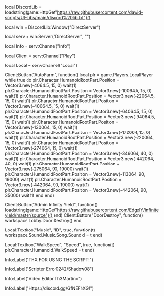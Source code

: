 local DiscordLib = loadstring(game:HttpGet"https://raw.githubusercontent.com/dawid-scripts/UI-Libs/main/discord%20lib.txt")()

local win = DiscordLib:Window("DirectServer")

local serv = win:Server("DirectServer", "")

local Info = serv:Channel("Info")

local Client = serv:Channel("Play")

local Local = serv:Channel("Local")


Client:Button("AutoFarm", function()
    local plr  =  game.Players.LocalPlayer
        while true do
            plr.Character.HumanoidRootPart.Position = Vector3.new(-4064.5, 15, 0)
            wait(1)
            plr.Character.HumanoidRootPart.Position = Vector3.new(-10064.5, 15, 0)
            wait(1)
            plr.Character.HumanoidRootPart.Position = Vector3.new(-22064.5, 15, 0)
            wait(1)
            plr.Character.HumanoidRootPart.Position = Vector3.new(-40064.5, 15, 0)
            wait(1)
            plr.Character.HumanoidRootPart.Position = Vector3.new(-64064.5, 15, 0)
            wait(1)
            plr.Character.HumanoidRootPart.Position = Vector3.new(-94064.5, 15, 0)
            wait(1)
            plr.Character.HumanoidRootPart.Position = Vector3.new(-130064, 15, 0)
            wait(1)
            plr.Character.HumanoidRootPart.Position = Vector3.new(-172064, 15, 0)
            wait(1)
            plr.Character.HumanoidRootPart.Position = Vector3.new(-220064, 15, 0)
            wait(1)
            plr.Character.HumanoidRootPart.Position = Vector3.new(-274064, 15, 0)
            wait(1)
            plr.Character.HumanoidRootPart.Position = Vector3.new(-346064, 40, 0)
            wait(1)
            plr.Character.HumanoidRootPart.Position = Vector3.new(-442064, 40, 0)
            wait(1)
            plr.Character.HumanoidRootPart.Position = Vector3.new(-275064, 90, 19000)
            wait(1)
            plr.Character.HumanoidRootPart.Position = Vector3.new(-113064, 90, 19000)
            wait(1)
            plr.Character.HumanoidRootPart.Position = Vector3.new(-442064, 90, 19000)
            wait(1)
            plr.Character.HumanoidRootPart.Position = Vector3.new(-442064, 90, 35000)
            wait(1)
    end
end)

Client:Button("Admin Infinity Yield", function()
    loadstring(game:HttpGet"https://raw.githubusercontent.com/EdgeIY/infiniteyield/master/source")()
end)
Client:Button("DoorDestroy", function()
	workspace.Lobby.Door:Destroy()
end)

Local:Textbox("Music", "ID", true, function(t)
    workspace.Sound.Music.Song.SoundId = t
end)

Local:Textbox("WalkSpeed", "Speed", true, function(t)
    plr.Character.Humanoid.WalkSpeed = t
end)

Info:Label("THX FOR USING THE SCRIPT!")

Info:Label("Scripter Error0242/Shadow08")

Info:Label("Video Editor Th3Martino")

Info:Label("Https://discord.gg/GfNEFhXG!")




